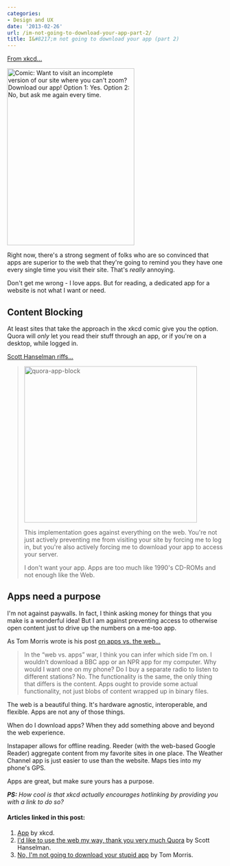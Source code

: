 ```yaml
---
categories:
- Design and UX
date: '2013-02-26'
url: /im-not-going-to-download-your-app-part-2/
title: I&#8217;m not going to download your app (part 2)
---
```


<a href="http://xkcd.com/1174/">From xkcd...</a>

<img src="http://imgs.xkcd.com/comics/app.png" width="296" height="411" class="aligncenter" title="Comic: Want to visit an incomplete version of our site where you can't zoom? Download our app! Option 1: Yes. Option 2: No, but ask me again every time.">

Right now, there's a strong segment of folks who are so convinced that apps are superior to the web that they're going to remind you they have one every single time you visit their site. That's <em>really</em> annoying.

Don't get me wrong - I love apps. But for reading, a dedicated app for a website is not what I want or need.
<!--more-->
<h2>Content Blocking</h2>
At least sites that take the approach in the xkcd comic give you the option. Quora will <em>only</em> let you read their stuff through an app, or if you're on a desktop, while logged in.

<a href="http://www.hanselman.com/blog/IdLikeToUseTheWebMyWayThankYouVeryMuchQuora.aspx">Scott Hanselman riffs...</a>

<blockquote><img src="https://gomakethings.com/wp-content/uploads/2013/02/quora-app-block.png" alt="quora-app-block" width="402" height="363" class="aligncenter size-full wp-image-4095" />

This implementation goes against everything on the web. You're not just actively preventing me from visiting your site by forcing me to log in, but you're also actively forcing me to download your app to access your server.

I don't want your app. Apps are too much like 1990's CD-ROMs and not enough like the Web.</blockquote>

<h2>Apps need a purpose</h2>

I'm not against paywalls. In fact, I think asking money for things that you make is a wonderful idea! But I am against preventing access to otherwise open content just to drive up the numbers on a me-too app.

As Tom Morris wrote is his post <a href="http://tommorris.org/posts/8070">on apps vs. the web...</a>

<blockquote>In the “web vs. apps” war, I think you can infer which side I’m on. I wouldn’t download a BBC app or an NPR app for my computer. Why would I want one on my phone? Do I buy a separate radio to listen to different stations? No. The functionality is the same, the only thing that differs is the content. Apps ought to provide some actual functionality, not just blobs of content wrapped up in binary files.</blockquote>

The web is a beautiful thing. It's hardware agnostic, interoperable, and flexible. Apps are not any of those things.

When do I download apps? When they add something above and beyond the web experience.

Instapaper allows for offline reading. Reeder (with the web-based Google Reader) aggregate content from my favorite sites in one place. The Weather Channel app is just easier to use than the website. Maps ties into my phone's GPS.

Apps are great, but make sure yours has a purpose.

<em><strong>PS:</strong> How cool is that xkcd actually *encourages* hotlinking by providing you with a link to do so?</em>

<h4>Articles linked in this post:</h4>

<ol>
<li><a href="http://xkcd.com/1174/">App</a> by xkcd.</li>
<li><a href="http://www.hanselman.com/blog/IdLikeToUseTheWebMyWayThankYouVeryMuchQuora.aspx">I'd like to use the web my way, thank you very much Quora</a> by Scott Hanselman.</li>
<li><a href="http://tommorris.org/posts/8070">No, I'm not going to download your stupid app</a> by Tom Morris.</li>
</ol>